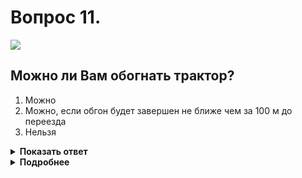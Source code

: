 # Вопрос 11.

![](https://s.drom.ru/i24227/pdd/tickets/2016/1542608434.jpg)

## Можно ли Вам обогнать трактор?

1. Можно
2. Можно, если обгон будет завершен не ближе чем за 100 м до переезда
3. Нельзя

<details>
<summary><b>Показать ответ</b></summary>
Правильный ответ: 2
</details>
<details>
<summary><b>Подробнее</b></summary>
Обгон запрещён на железнодорожных переездах и ближе, чем за 100 м перед ними. В данной ситуации действие происходит вне населённого пункта, согласно знаку 1.4.1 «Приближение к железнодорожному переезду» до железнодорожного переезда расстояние не менее 150-300 м.
Поэтому вы можете совершить обгон трактора, если уверены, что успеете его завершить за 100 м до переезда.
(«Дорожные знаки», пункт 11.4 ПДД)
</details>